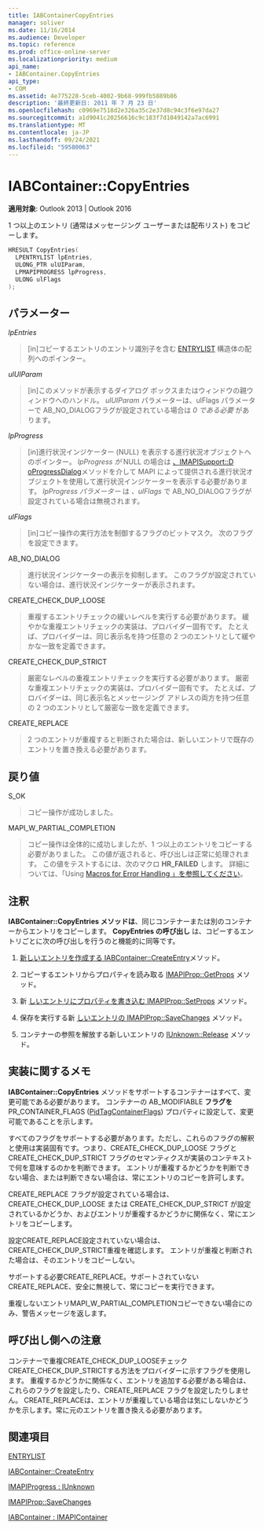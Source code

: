 ```yaml
---
title: IABContainerCopyEntries
manager: soliver
ms.date: 11/16/2014
ms.audience: Developer
ms.topic: reference
ms.prod: office-online-server
ms.localizationpriority: medium
api_name:
- IABContainer.CopyEntries
api_type:
- COM
ms.assetid: 4e775228-5ceb-4002-9b68-999fb5889b86
description: '最終更新日: 2011 年 7 月 23 日'
ms.openlocfilehash: c0969e7518d2e326a35c2e37d8c94c3f6e97da27
ms.sourcegitcommit: a1d9041c20256616c9c183f7d1049142a7ac6991
ms.translationtype: MT
ms.contentlocale: ja-JP
ms.lasthandoff: 09/24/2021
ms.locfileid: "59580063"
---
```

# <a name="iabcontainercopyentries"></a>IABContainer::CopyEntries

  
  
**適用対象**: Outlook 2013 | Outlook 2016 
  
1 つ以上のエントリ (通常はメッセージング ユーザーまたは配布リスト) をコピーします。
  
```cpp
HRESULT CopyEntries(
  LPENTRYLIST lpEntries,
  ULONG_PTR ulUIParam,
  LPMAPIPROGRESS lpProgress,
  ULONG ulFlags
);
```

## <a name="parameters"></a>パラメーター

 _lpEntries_
  
> [in]コピーするエントリのエントリ識別子を含む [ENTRYLIST](entrylist.md) 構造体の配列へのポインター。 
    
 _ulUIParam_
  
> [in]このメソッドが表示するダイアログ ボックスまたはウィンドウの親ウィンドウへのハンドル。 _ulUIParam_ パラメーターは、ulFlags パラメーターで AB_NO_DIALOGフラグが設定されている場合は _0 である必要_ があります。 
    
 _lpProgress_
  
> [in]進行状況インジケーター (NULL) を表示する進行状況オブジェクトへのポインター。 _lpProgress が_ NULL の場合は [、IMAPISupport::D oProgressDialog](imapisupport-doprogressdialog.md)メソッドを介して MAPI によって提供される進行状況オブジェクトを使用して進行状況インジケーターを表示する必要があります。 _lpProgress パラメーター_ は _、ulFlags_ で AB_NO_DIALOGフラグが設定されている場合は無視されます。
    
 _ulFlags_
  
> [in]コピー操作の実行方法を制御するフラグのビットマスク。 次のフラグを設定できます。
    
AB_NO_DIALOG 
  
> 進行状況インジケーターの表示を抑制します。 このフラグが設定されていない場合は、進行状況インジケーターが表示されます。
    
CREATE_CHECK_DUP_LOOSE 
  
> 重複するエントリチェックの緩いレベルを実行する必要があります。 緩やかな重複エントリチェックの実装は、プロバイダー固有です。 たとえば、プロバイダーは、同じ表示名を持つ任意の 2 つのエントリとして緩やかな一致を定義できます。
    
CREATE_CHECK_DUP_STRICT 
  
> 厳密なレベルの重複エントリチェックを実行する必要があります。 厳密な重複エントリチェックの実装は、プロバイダー固有です。 たとえば、プロバイダーは、同じ表示名とメッセージング アドレスの両方を持つ任意の 2 つのエントリとして厳密な一致を定義できます。
    
CREATE_REPLACE 
  
> 2 つのエントリが重複すると判断された場合は、新しいエントリで既存のエントリを置き換える必要があります。
    
## <a name="return-value"></a>戻り値

S_OK 
  
> コピー操作が成功しました。
    
MAPI_W_PARTIAL_COMPLETION 
  
> コピー操作は全体的に成功しましたが、1 つ以上のエントリをコピーする必要がありました。 この値が返されると、呼び出しは正常に処理されます。 この値をテストするには、次のマクロ **HR_FAILED** します。 詳細については、「Using [Macros for Error Handling 」を参照してください](using-macros-for-error-handling.md)。
    
## <a name="remarks"></a>注釈

**IABContainer::CopyEntries メソッドは**、同じコンテナーまたは別のコンテナーからエントリをコピーします。 **CopyEntries の呼び出し** は、コピーするエントリごとに次の呼び出しを行うのと機能的に同等です。 
  
1. [新しいエントリを作成する IABContainer::CreateEntry](iabcontainer-createentry.md)メソッド。 
    
2. コピーするエントリからプロパティを読み取る [IMAPIProp::GetProps](imapiprop-getprops.md) メソッド。 
    
3. 新 [しいエントリにプロパティを書き込む IMAPIProp::SetProps](imapiprop-setprops.md) メソッド。 
    
4. 保存を実行する新 [しいエントリの IMAPIProp::SaveChanges](imapiprop-savechanges.md) メソッド。 
    
5. コンテナーの参照を解放する新しいエントリの [IUnknown::Release](https://msdn.microsoft.com/library/ms682317%28VS.85%29.aspx) メソッド。 
    
## <a name="notes-to-implementers"></a>実装に関するメモ

**IABContainer::CopyEntries** メソッドをサポートするコンテナーはすべて、変更可能である必要があります。 コンテナーの AB_MODIFIABLE **フラグを** PR_CONTAINER_FLAGS ([PidTagContainerFlags](pidtagcontainerflags-canonical-property.md)) プロパティに設定して、変更可能であることを示します。 
  
すべてのフラグをサポートする必要があります。ただし、これらのフラグの解釈と使用は実装固有です。つまり、CREATE_CHECK_DUP_LOOSE フラグと CREATE_CHECK_DUP_STRICT フラグのセマンティクスが実装のコンテキストで何を意味するのかを判断できます。 エントリが重複するかどうかを判断できない場合、または判断できない場合は、常にエントリのコピーを許可します。 
  
CREATE_REPLACE フラグが設定されている場合は、CREATE_CHECK_DUP_LOOSE または CREATE_CHECK_DUP_STRICT が設定されているかどうか、およびエントリが重複するかどうかに関係なく、常にエントリをコピーします。 
  
設定CREATE_REPLACE設定されていない場合は、CREATE_CHECK_DUP_STRICT重複を確認します。 エントリが重複と判断された場合は、そのエントリをコピーしない。 
  
サポートする必要CREATE_REPLACE。サポートされていないCREATE_REPLACE、安全に無視して、常にコピーを実行できます。 
  
重複しないエントリMAPI_W_PARTIAL_COMPLETIONコピーできない場合にのみ、警告メッセージを返します。 
  
## <a name="notes-to-callers"></a>呼び出し側への注意

コンテナーで重複CREATE_CHECK_DUP_LOOSEチェックCREATE_CHECK_DUP_STRICTする方法をプロバイダーに示すフラグを使用します。 重複するかどうかに関係なく、エントリを追加する必要がある場合は、これらのフラグを設定したり、CREATE_REPLACE フラグを設定したりしません。 CREATE_REPLACEは、エントリが重複している場合は気にしないかどうかを示します。常に元のエントリを置き換える必要があります。 
  
## <a name="see-also"></a>関連項目



[ENTRYLIST](entrylist.md)
  
[IABContainer::CreateEntry](iabcontainer-createentry.md)
  
[IMAPIProgress : IUnknown](imapiprogressiunknown.md)
  
[IMAPIProp::SaveChanges](imapiprop-savechanges.md)
  
[IABContainer : IMAPIContainer](iabcontainerimapicontainer.md)

